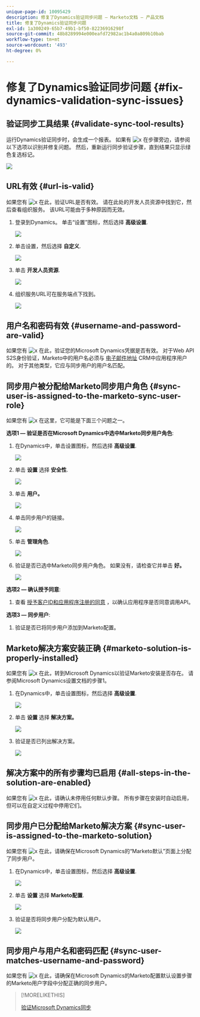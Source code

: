 ```yaml
---
unique-page-id: 10095429
description: 修复了Dynamics验证同步问题 — Marketo文档 — 产品文档
title: 修复了Dynamics验证同步问题
exl-id: 1a300249-65b7-49b1-bf50-82236916298f
source-git-commit: 48b8289994e000eafd72982ac1b4a0a809b10bab
workflow-type: tm+mt
source-wordcount: '493'
ht-degree: 0%

---
```


# 修复了Dynamics验证同步问题 {#fix-dynamics-validation-sync-issues}

## 验证同步工具结果 {#validate-sync-tool-results}

运行Dynamics验证同步时，会生成一个报表。 如果有 ![x](assets/delete.png) 在步骤旁边，请参阅以下选项以识别并修复问题。 然后，重新运行同步验证步骤，直到结果只显示绿色复选标记。

![](assets/image2015-9-22-15-3a58-3a12.png)

## URL有效 {#url-is-valid}

如果您有 ![x](assets/delete.png) 在此，验证URL是否有效。 请在此处的开发人员资源中找到它，然后查看组织服务。 该URL可能由于多种原因而无效。

1. 登录到Dynamics。 单击“设置”图标，然后选择 **高级设置**.

   ![](assets/one.png)

1. 单击设置，然后选择 **自定义**.

   ![](assets/two.png)

1. 单击 **开发人员资源**.

   ![](assets/three.png)

1. 组织服务URL可在服务端点下找到。

   ![](assets/four.png)

## 用户名和密码有效 {#username-and-password-are-valid}

如果您有 ![x](assets/delete.png) 在此，验证您的Microsoft Dynamics凭据是否有效。 对于Web API S2S身份验证，Marketo中的用户名必须与 [电子邮件地址](https://docs.microsoft.com/en-us/power-platform/admin/manage-application-users#view-or-edit-the-details-of-an-application-user) CRM中应用程序用户的。 对于其他类型，它应与同步用户的用户名匹配。

## 同步用户被分配给Marketo同步用户角色 {#sync-user-is-assigned-to-the-marketo-sync-user-role}

如果您有 ![x](assets/delete.png) 在这里，它可能是下面三个问题之一。

**选项1 — 验证是否在Microsoft Dynamics中选中Marketo同步用户角色**:

1. 在Dynamics中，单击设置图标，然后选择 **高级设置**.

   ![](assets/one.png)

1. 单击 **设置** 选择 **安全性**.

   ![](assets/six.png)

1. 单击 **用户。**

   ![](assets/image2015-9-24-9-3a47-3a25.png)

1. 单击同步用户的链接。

   ![](assets/seven.png)

1. 单击 **管理角色**.

   ![](assets/eight.png)

1. 验证是否已选中Marketo同步用户角色。 如果没有，请检查它并单击 **好。**

   ![](assets/image2015-9-24-9-3a59-3a21.png)

**选项2 — 确认授予同意**:

1. 查看 [授予客户ID和应用程序注册的同意](/help/marketo/product-docs/crm-sync/microsoft-dynamics-sync/sync-setup/grant-consent-for-client-id-and-app-registration.md) ，以确认应用程序是否同意调用API。

**选项3 — 同步用户**:

1. 验证是否已将同步用户添加到Marketo配置。

## Marketo解决方案安装正确 {#marketo-solution-is-properly-installed}

如果您有 ![x](assets/delete.png) 在此，转到Microsoft Dynamics以验证Marketo安装是否存在。 请参阅Microsoft Dynamics设置文档的步骤1。

1. 在Dynamics中，单击设置图标，然后选择 **高级设置**.

   ![](assets/one.png)

1. 单击 **设置** 选择 **解决方案。**

   ![](assets/eleven.png)

1. 验证是否已列出解决方案。

   ![](assets/twelve.png)

## 解决方案中的所有步骤均已启用 {#all-steps-in-the-solution-are-enabled}

如果您有 ![x](assets/delete.png) 在此，请确认未停用任何默认步骤。 所有步骤在安装时自动启用，但可以在自定义过程中停用它们。

## 同步用户已分配给Marketo解决方案 {#sync-user-is-assigned-to-the-marketo-solution}

如果您有 ![x](assets/delete.png) 在此，请确保在Microsoft Dynamics的“Marketo默认”页面上分配了同步用户。

1. 在Dynamics中，单击设置图标，然后选择 **高级设置**.

   ![](assets/one.png)

1. 单击 **设置** 选择 **Marketo配置**.

   ![](assets/thirteen.png)

1. 验证是否将同步用户分配为默认用户。

   ![](assets/fourteen.png)

## 同步用户与用户名和密码匹配 {#sync-user-matches-username-and-password}

如果您有 ![x](assets/delete.png) 在此，请确保在Microsoft Dynamics的Marketo配置默认设置步骤的Marketo用户字段中分配正确的同步用户。

>[!MORELIKETHIS]
>
>[验证Microsoft Dynamics同步](/help/marketo/product-docs/crm-sync/microsoft-dynamics-sync/sync-setup/validate-microsoft-dynamics-sync.md)
